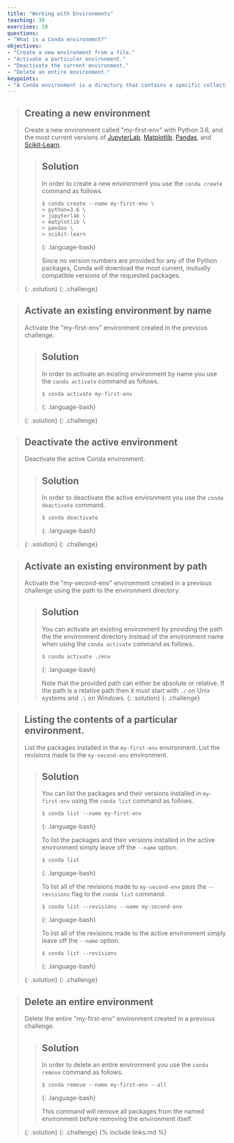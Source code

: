 ```yaml
---
title: "Working with Environments"
teaching: 30
exercises: 10
questions:
- "What is a Conda environment?"
objectives:
- "Create a new environment from a file."
- "Activate a particular environment."
- "Deactivate the current environment."
- "Delete an entire environment."
keypoints:
- "A Conda environment is a directory that contains a specific collection of Conda packages that you have installed."
---
```


> ## Creating a new environment
>
> Create a new environment called "my-first-env" with Python 3.6, and the most current versions of 
> [JupyterLab](https://jupyterlab.readthedocs.io/en/stable/), 
> [Matplotlib](https://matplotlib.org/), [Pandas](https://pandas.pydata.org/), and 
> [Scikit-Learn](https://scikit-learn.org/stable/index.html).
> 
> > ## Solution
> > 
> > In order to create a new environment you use the `conda create` command as follows.
> > 
> > ~~~
> > $ conda create --name my-first-env \
> > > python=3.6 \
> > > jupyterlab \
> > > matplotlib \
> > > pandas \
> > > scikit-learn
> > ~~~
> > {: .language-bash}
> >
> > Since no version numbers are provided for any of the Python packages, Conda will download the 
> > most current, mutually compatible versions of the requested packages.
> >
> {: .solution}
{: .challenge}

> ## Activate an existing environment by name
>
> Activate the "my-first-env" environment created in the previous challenge.
> 
> > ## Solution
> > 
> > In order to activate an existing environment by name you use the `conda activate` command as follows.
> > 
> > ~~~
> > $ conda activate my-first-env
> > ~~~
> > {: .language-bash}
> >
> >
> {: .solution}
{: .challenge}

> ## Deactivate the active environment
>
> Deactivate the active Conda environment.
> 
> > ## Solution
> > 
> > In order to deactivate the active environment you use the `conda deactivate` command.
> > 
> > ~~~
> > $ conda deactivate
> > ~~~
> > {: .language-bash}
> >
> >
> {: .solution}
{: .challenge}

> ## Activate an existing environment by path
>
> Activate the "my-second-env" environment created in a previous challenge using the path to the 
> environment directory.
> 
> > ## Solution
> > 
> > You can activate an existing environment by providing the path the the environment directory 
> > instead of the environment name when using the `conda activate` command as follows.
> > 
> > ~~~
> > $ conda activate ./env
> > ~~~
> > {: .language-bash}
> >
> > Note that the provided path can either be absolute or relative. If the path is a relative path 
> > then it must start with `./` on Unix systems and `.\` on Windows.
> {: .solution}
{: .challenge}


> ## Listing the contents of a particular environment.
>
> List the packages installed in the `my-first-env` environment. List the revisions made to the 
> `my-second-env` environment.
> 
> > ## Solution
> > 
> > You can list the packages and their versions installed in `my-first-env` using the 
> > `conda list` command as follows.
> > ~~~
> > $ conda list --name my-first-env
> > ~~~
> > {: .language-bash}
> >
> > To list the packages and their versions installed in the active environment simply leave off 
> > the `--name` option.
> > ~~~
> > $ conda list
> > ~~~
> > {: .language-bash}
> > 
> > To list all of the revisions made to `my-second-env` pass the `--revisions` flag to the 
> > `conda list` command.
> > ~~~
> > $ conda list --revisions --name my-second-env
> > ~~~
> > {: .language-bash}
> > 
> > To list all of the revisions made to the active environment simply leave off the `--name` option.
> > ~~~
> > $ conda list --revisions
> > ~~~
> > {: .language-bash}
> > 
> {: .solution}
{: .challenge}

> ## Delete an entire environment
>
> Delete the entire "my-first-env" environment created in a previous challenge.
> 
> > ## Solution
> > 
> > In order to delete an entire environment you use the `conda remove` command as follows.
> > 
> > ~~~
> > $ conda remove --name my-first-env --all
> > ~~~
> > {: .language-bash}
> >
> > This command will remove all packages from the named environment before removing the 
> > environment itself.
> >
> {: .solution}
{: .challenge}
{% include links.md %}

